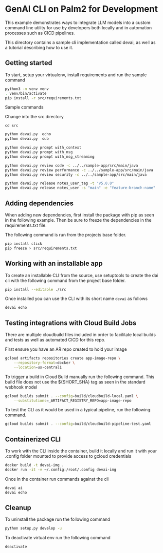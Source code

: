 # GenAI CLI on Palm2 for Development

This example demonstrates ways to integrate LLM models into a custom command line utility for use by developers both locally and in automation processes such as CICD pipelines.

This directory contains a sample cli implementation called devai, as well as a tutorial describing how to use it.

## Getting started

To start, setup your virtualenv, install requirements and run the sample command

```sh
python3 -m venv venv
. venv/bin/activate
pip install -r src/requirements.txt

```

Sample commands

Change into the src directory

```
cd src
```

```sh
python devai.py  echo
python devai.py  sub 

python devai.py prompt with_context  
python devai.py prompt with_msg
python devai.py prompt with_msg_streaming

python devai.py review code -c ../../sample-app/src/main/java
python devai.py review performance -c ../../sample-app/src/main/java
python devai.py review security -c ../../sample-app/src/main/java

python devai.py release notes_user_tag -t "v5.0.0"
python devai.py release notes_user -s "main" -e "feature-branch-name" 

```

## Adding dependencies

When adding new dependencies, first install the package with pip as seen in the following example. Then be sure to freeze the dependencies in the requirements.txt file.

The following command is run from the projects base folder. 

```sh
pip install click
pip freeze > src/requirements.txt
```

## Working with an installable app

To create an installable CLI from the source, use setuptools to create the dai cli with the following command from the project base folder.

```sh
pip install --editable ./src
```

Once installed you can use the CLI with its short name `devai` as follows

```sh
devai echo
```

## Testing integrations with Cloud Build Jobs

There are multiple cloudbuild files included in order to facilitate local builds and tests as well as automated CICD for this repo.

First ensure you have an AR repo created to hold your image

```sh
gcloud artifacts repositories create app-image-repo \
    --repository-format=docker \
    --location=us-central1
```

To trigger a build in Cloud Build manually run the following command. This build file does not use the ${SHORT_SHA} tag as seen in the standard webhook model

```sh
gcloud builds submit . --config=build/cloudbuild-local.yaml \
    --substitutions=_ARTIFACT_REGISTRY_REPO=app-image-repo
```

To test the CLI as it would be used in a typical pipeline, run the following command.

```sh
gcloud builds submit . --config=build/cloudbuild-pipeline-test.yaml 

```

## Containerized CLI

To work with the CLI inside the container, build it locally and run it with your .config folder mounted to provide access to gcloud credentials

```sh
docker build -t devai-img .
docker run -it -v ~/.config:/root/.config devai-img
```

Once in the container run commands against the cli

```sh
devai ai
devai echo
```

## Cleanup

To uninstall the package run the following command

```sh
python setup.py develop -u
```

To deactivate virtual env run the following command

```sh
deactivate
```
